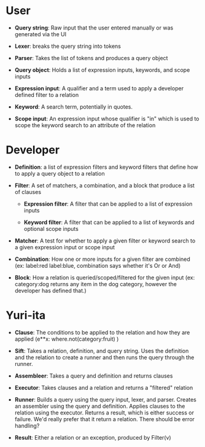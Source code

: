 # User

- **Query string**:  Raw input that the user entered manually or was generated via the UI

- **Lexer**:  breaks the query string into tokens

- **Parser**:  Takes the list of tokens and produces a query object

- **Query object**:  Holds a list of expression inputs, keywords, and scope inputs

- **Expression input**:  A qualifier and a term used to apply a developer defined filter to a relation

- **Keyword**:  A search term, potentially in quotes.

- **Scope input**:  An expression input whose qualifier is "in" which is used to scope the keyword search to an attribute of the relation

# Developer

- **Definition**:  a list of expression filters and keyword filters that define how to apply a query object to a relation

- **Filter**:   A set of matchers, a combination, and a block that produce a list of clauses

    - **Expression filter**:  A filter that can be applied to a list of expression inputs 

    - **Keyword filter**:  A filter that can be applied to a list of keywords and optional scope inputs

- **Matcher**:  A test for whether to apply a given filter or keyword search to a given expression input or scope input

- **Combination**:  How one or more inputs for a given filter are combined (ex: label:red label:blue, combination says whether it's Or or And)

- **Block**:  How a relation is queried/scoped/filtered for the given input (ex: category:dog returns any item in the dog category, however the developer has defined that.)

# Yuri-ita
- **Clause**:  The conditions to be applied to the relation and how they are applied (e**x: where.not(category:fruit) )

- **Sift**:  Takes a relation, definition, and query string.  Uses the definition and the relation to create a runner and then runs the query through the runner. 

- **Assembleer**:  Takes a query and definition and returns clauses

- **Executor**:  Takes clauses and a relation and returns a "filtered" relation

- **Runner**:  Builds a query using the query input, lexer, and parser.  Creates an assembler using the query and definition. Applies clauses to the relation using the executor. Returns a result, which is either success or failure. We'd really prefer that it return a relation. There should be error handling?

- **Result**:  Either a relation or an exception, produced by Filter(v)

